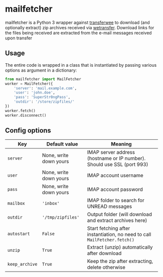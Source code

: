 # mailfetcher

mailfetcher is a Python 3 wrapper against [transferwee](https://github.com/iamleot/transferwee)
to download (and optionally extract) zip archives received via [wetransfer](https://wetransfer.com). 
Download links for the files being received are extracted from the e-mail messages received upon transfer

## Usage

The entire code is wrapped in a class that is instantiated by passing various options as argument in a dictionary:

```python
from mailfetcher import MailFetcher 
worker = MailFetcher({            
    'server': 'mail.example.com',
    'user': 'john.doe',         
    'pass': 'SuperStr0ngPass', 
    'outdir': '/store/zipfiles/'
})                              
worker.fetch()                 
worker.disconnect()           
```

## Config options

| Key            | Default value          | Meaning                                                                             |
|----------------|------------------------|-------------------------------------------------------------------------------------|
| `server`       | None, write down yours | IMAP server address (hostname or IP number). Should use SSL (port 993)                                         |
| `user`         | None, write down yours | IMAP account username                                                               |
| `pass`         | None, write down yours | IMAP account password                                                               |
| `mailbox`      | `'inbox'`              | IMAP folder to search for UNREAD messages                                           |
| `outdir`       | `'/tmp/zipfiles'`      | Output folder (will download and extract archives here)                             |
| `autostart`    | `False`      | Start fetching after instantiation, no need to call `MailFetcher.fetch()` |
| `unzip`        | `True`       | Extract (unzip) automatically after download                                        |
| `keep_archive` | `True`       | Keep the zip after extracting, delete otherwise                                     |

